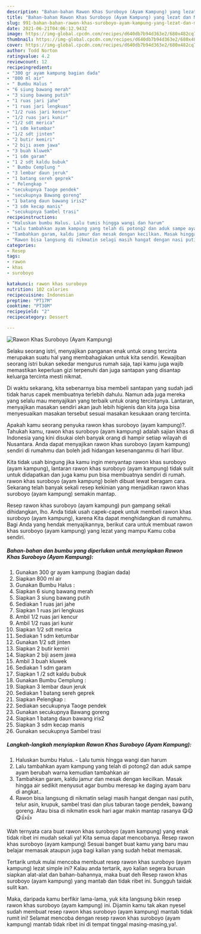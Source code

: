 ```yaml
---
description: "Bahan-bahan Rawon Khas Suroboyo (Ayam Kampung) yang lezat dan Mudah Dibuat"
title: "Bahan-bahan Rawon Khas Suroboyo (Ayam Kampung) yang lezat dan Mudah Dibuat"
slug: 991-bahan-bahan-rawon-khas-suroboyo-ayam-kampung-yang-lezat-dan-mudah-dibuat
date: 2021-06-21T04:06:12.943Z
image: https://img-global.cpcdn.com/recipes/d640db7b94d363e2/680x482cq70/rawon-khas-suroboyo-ayam-kampung-foto-resep-utama.jpg
thumbnail: https://img-global.cpcdn.com/recipes/d640db7b94d363e2/680x482cq70/rawon-khas-suroboyo-ayam-kampung-foto-resep-utama.jpg
cover: https://img-global.cpcdn.com/recipes/d640db7b94d363e2/680x482cq70/rawon-khas-suroboyo-ayam-kampung-foto-resep-utama.jpg
author: Todd Norton
ratingvalue: 4.2
reviewcount: 12
recipeingredient:
- "300 gr ayam kampung bagian dada"
- "800 ml air"
- " Bumbu Halus "
- "6 siung bawang merah"
- "3 siung bawang putih"
- "1 ruas jari jahe"
- "1 ruas jari lengkuas"
- "1/2 ruas jari kencur"
- "1/2 ruas jari kunir"
- "1/2 sdt merica"
- "1 sdm ketumbar"
- "1/2 sdt jinten"
- "2 butir kemiri"
- "2 biji asem jawa"
- "3 buah kluwek"
- "1 sdm garam"
- "1 2 sdt kaldu bubuk"
- " Bumbu Cemplung "
- "3 lembar daun jeruk"
- "1 batang sereh geprek"
- " Pelengkap "
- "secukupnya Taoge pendek"
- "secukupnya Bawang goreng"
- "1 batang daun bawang iris2"
- "3 sdm kecap manis"
- "secukupnya Sambel trasi"
recipeinstructions:
- "Haluskan bumbu Halus. Lalu tumis hingga wangi dan harum"
- "Lalu tambahkan ayam kampung yang telah di potong2 dan aduk sampe ayam berubah warna kemudian tambahkan air"
- "Tambahkan garam, kaldu jamur dan mesak dengan kecilkan. Masak hingga air sedikit menyusut agar bumbu meresap ke daging ayam baru di angkat.."
- "Rawon bisa langsung di nikmatin selagi masih hangat dengan nasi putih, telur asin, krupuk, sambel trasi dan plus taburan taoge pendek, bawang goreng. Atau bisa di nikmatin esok hari agar makin mantap rasanya 😋😋😋👍👍"
categories:
- Resep
tags:
- rawon
- khas
- suroboyo

katakunci: rawon khas suroboyo 
nutrition: 102 calories
recipecuisine: Indonesian
preptime: "PT17M"
cooktime: "PT30M"
recipeyield: "2"
recipecategory: Dessert

---
```



![Rawon Khas Suroboyo (Ayam Kampung)](https://img-global.cpcdn.com/recipes/d640db7b94d363e2/680x482cq70/rawon-khas-suroboyo-ayam-kampung-foto-resep-utama.jpg)

Selaku seorang istri, menyajikan panganan enak untuk orang tercinta merupakan suatu hal yang membahagiakan untuk kita sendiri. Kewajiban seorang istri bukan sekedar mengurus rumah saja, tapi kamu juga wajib memastikan keperluan gizi terpenuhi dan juga santapan yang disantap keluarga tercinta mesti nikmat.

Di waktu  sekarang, kita sebenarnya bisa membeli santapan yang sudah jadi tidak harus capek membuatnya terlebih dahulu. Namun ada juga mereka yang selalu mau menyajikan yang terbaik untuk orang tercintanya. Lantaran, menyajikan masakan sendiri akan jauh lebih higienis dan kita juga bisa menyesuaikan masakan tersebut sesuai masakan kesukaan orang tercinta. 



Apakah kamu seorang penyuka rawon khas suroboyo (ayam kampung)?. Tahukah kamu, rawon khas suroboyo (ayam kampung) adalah sajian khas di Indonesia yang kini disukai oleh banyak orang di hampir setiap wilayah di Nusantara. Anda dapat menyajikan rawon khas suroboyo (ayam kampung) sendiri di rumahmu dan boleh jadi hidangan kesenanganmu di hari libur.

Kita tidak usah bingung jika kamu ingin menyantap rawon khas suroboyo (ayam kampung), lantaran rawon khas suroboyo (ayam kampung) tidak sulit untuk didapatkan dan juga kamu pun bisa membuatnya sendiri di rumah. rawon khas suroboyo (ayam kampung) boleh dibuat lewat beragam cara. Sekarang telah banyak sekali resep kekinian yang menjadikan rawon khas suroboyo (ayam kampung) semakin mantap.

Resep rawon khas suroboyo (ayam kampung) pun gampang sekali dihidangkan, lho. Anda tidak usah capek-capek untuk membeli rawon khas suroboyo (ayam kampung), karena Kita dapat menghidangkan di rumahmu. Bagi Anda yang hendak menyajikannya, berikut cara untuk membuat rawon khas suroboyo (ayam kampung) yang lezat yang mampu Kamu coba sendiri.

<!--inarticleads1-->

##### Bahan-bahan dan bumbu yang diperlukan untuk menyiapkan Rawon Khas Suroboyo (Ayam Kampung):

1. Gunakan 300 gr ayam kampung (bagian dada)
1. Siapkan 800 ml air
1. Gunakan  Bumbu Halus :
1. Siapkan 6 siung bawang merah
1. Siapkan 3 siung bawang putih
1. Sediakan 1 ruas jari jahe
1. Siapkan 1 ruas jari lengkuas
1. Ambil 1/2 ruas jari kencur
1. Ambil 1/2 ruas jari kunir
1. Siapkan 1/2 sdt merica
1. Sediakan 1 sdm ketumbar
1. Gunakan 1/2 sdt jinten
1. Siapkan 2 butir kemiri
1. Siapkan 2 biji asem jawa
1. Ambil 3 buah kluwek
1. Sediakan 1 sdm garam
1. Siapkan 1 /2 sdt kaldu bubuk
1. Gunakan  Bumbu Cemplung :
1. Siapkan 3 lembar daun jeruk
1. Sediakan 1 batang sereh geprek
1. Siapkan  Pelengkap :
1. Sediakan secukupnya Taoge pendek
1. Gunakan secukupnya Bawang goreng
1. Siapkan 1 batang daun bawang iris2
1. Siapkan 3 sdm kecap manis
1. Gunakan secukupnya Sambel trasi




<!--inarticleads2-->

##### Langkah-langkah menyiapkan Rawon Khas Suroboyo (Ayam Kampung):

1. Haluskan bumbu Halus. - Lalu tumis hingga wangi dan harum
1. Lalu tambahkan ayam kampung yang telah di potong2 dan aduk sampe ayam berubah warna kemudian tambahkan air
1. Tambahkan garam, kaldu jamur dan mesak dengan kecilkan. Masak hingga air sedikit menyusut agar bumbu meresap ke daging ayam baru di angkat..
1. Rawon bisa langsung di nikmatin selagi masih hangat dengan nasi putih, telur asin, krupuk, sambel trasi dan plus taburan taoge pendek, bawang goreng. Atau bisa di nikmatin esok hari agar makin mantap rasanya 😋😋😋👍👍




Wah ternyata cara buat rawon khas suroboyo (ayam kampung) yang enak tidak ribet ini mudah sekali ya! Kita semua dapat mencobanya. Resep rawon khas suroboyo (ayam kampung) Sesuai banget buat kamu yang baru mau belajar memasak ataupun juga bagi kalian yang sudah hebat memasak.

Tertarik untuk mulai mencoba membuat resep rawon khas suroboyo (ayam kampung) lezat simple ini? Kalau anda tertarik, ayo kalian segera buruan siapkan alat-alat dan bahan-bahannya, maka buat deh Resep rawon khas suroboyo (ayam kampung) yang mantab dan tidak ribet ini. Sungguh taidak sulit kan. 

Maka, daripada kamu berfikir lama-lama, yuk kita langsung bikin resep rawon khas suroboyo (ayam kampung) ini. Dijamin kamu tak akan nyesel sudah membuat resep rawon khas suroboyo (ayam kampung) mantab tidak rumit ini! Selamat mencoba dengan resep rawon khas suroboyo (ayam kampung) mantab tidak ribet ini di tempat tinggal masing-masing,ya!.

